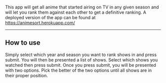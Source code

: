 This app will get all anime that started airing on TV in any given season and will let you rank them against each other to get a definitive ranking. A deployed version of the app can be found at https://animesort.herokuapp.com/
______
## How to use
Simply select which year and season you want to rank shows in and press submit.
You will then be presented a list of shows. Select which shows you watched then press submit.
Once you press submit, you will be presented with two options. Pick the better of the two options until all shows are in their proper position.
